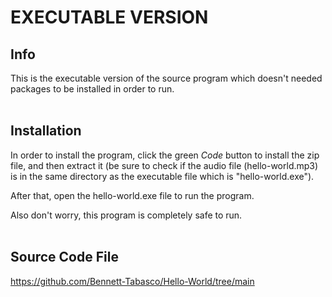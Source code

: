 # EXECUTABLE VERSION

## Info
This is the executable version of the source program which doesn't needed packages to be installed in order to run.
<br><br>

## Installation

In order to install the program, click the green *Code* button to install the zip file, and then extract it (be sure to check if the audio file (hello-world.mp3) is in the same directory as the executable file which is "hello-world.exe").

After that, open the hello-world.exe file to run the program.

Also don't worry, this program is completely safe to run.
<br><br>

## Source Code File
https://github.com/Bennett-Tabasco/Hello-World/tree/main